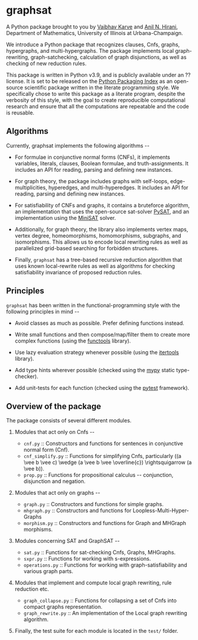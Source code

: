 # graphsat

A Python package brought to you by [Vaibhav Karve](vaibhavkarve.github.io) and [Anil N. Hirani](https://faculty.math.illinois.edu/~hirani/), Department of Mathematics, University of Illinois at Urbana-Champaign.

We introduce a Python package that recognizes clauses, Cnfs, graphs,
hypergraphs, and multi-hypergraphs. The package implements local
graph-rewriting, graph-satchecking, calculation of graph disjunctions, as
well as checking of new reduction rules.

This package is written in Python v3.9, and is publicly available under an
?? license. It is set to be released on the [Python Packaging
Index](https://pypi.org/) as an open-source scientific package written in
the literate programming style. We specifically chose to write this package
as a literate program, despite the verbosity of this style, with the goal
to create reproducible computational research and ensure that all the
computations are repeatable and the code is reusable.

## Algorithms
Currently, graphsat implements the following algorithms --

- For formulae in conjunctive normal forms (CNFs), it implements variables,
  literals, clauses, Boolean formulae, and truth-assignments. It includes
  an API for reading, parsing and defining new instances.

- For graph theory, the package includes graphs with self-loops,
  edge-multiplicities, hyperedges, and multi-hyperedges. It includes an API
  for reading, parsing and defining new instances.

- For satisfiability of CNFs and graphs, it contains a bruteforce
  algorithm, an implementation that uses the open-source sat-solver
  [PySAT](https://pysathq.github.io/), and an implementation using the
  [MiniSAT](http://minisat.se/) solver.

- Additionally, for graph theory, the library also implements vertex maps,
  vertex degree, homeomorphisms, homomorphisms, subgraphs, and
  isomorphisms. This allows us to encode local rewriting rules as well as
  parallelized grid-based searching for forbidden structures.

- Finally, `graphsat` has a tree-based recursive reduction algorithm that
  uses known local-rewrite rules as well as algorithms for checking
  satisfiability invariance of proposed reduction rules.

## Principles
`graphsat` has been written in the functional-programming style with the
following principles in mind --

- Avoid classes as much as possible. Prefer defining functions instead.

- Write small functions and then compose/map/filter them to create more
  complex functions (using the
  [functools](https://docs.python.org/3/library/functools.html) library).

- Use lazy evaluation strategy whenever possible (using the
  [itertools](https://docs.python.org/3/library/itertools.html) library).

- Add type hints wherever possible (checked using the
  [mypy](https://mypy.readthedocs.io/en/stable/) static type-checker).

- Add unit-tests for each function (checked using the
  [pytest](https://docs.pytest.org/en/latest/) framework).

## Overview of the package
The package consists of several different modules.

1. Modules that act only on Cnfs --

    - `cnf.py` :: Constructors and functions for sentences in conjunctive normal form (Cnf).
    - `cnf_simplify.py` :: Functions for simplifying Cnfs, particularly \((a \vee b \vee c) \wedge (a \vee b \vee \overline{c}) \rightsquigarrow (a \vee b)\).
    - `prop.py` :: Functions for propositional calculus -- conjunction, disjunction and negation.


2. Modules that act only on graphs --

    - `graph.py` :: Constructors and functions for simple graphs.
    - `mhgraph.py` :: Constructors and functions for Loopless-Multi-Hyper-Graphs
    - `morphism.py` :: Constructors and functions for Graph and MHGraph morphisms.

3. Modules concerning SAT and GraphSAT --

    - `sat.py` :: Functions for sat-checking Cnfs, Graphs, MHGraphs.
    - `sxpr.py` :: Functions for working with s-expressions.
    - `operations.py` :: Functions for working with graph-satisfiability and various graph parts.

4. Modules that implement and compute local graph rewriting, rule reduction
   etc.

    - `graph_collapse.py` :: Functions for collapsing a set of Cnfs into compact graphs representation.
    - `graph_rewrite.py` :: An implementation of the Local graph rewriting algorithm.

5. Finally, the test suite for each module is located in the `test/` folder.